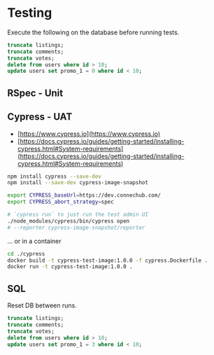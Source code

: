 # Testing

Execute the following on the database before running tests.

```sql
truncate listings;
truncate comments;
truncate votes;
delete from users where id > 10;
update users set promo_1 = 0 where id < 10;
```

## RSpec - Unit

## Cypress - UAT

- [https://www.cypress.io](https://www.cypress.io)
- [https://docs.cypress.io/guides/getting-started/installing-cypress.html#System-requirements](https://docs.cypress.io/guides/getting-started/installing-cypress.html#System-requirements)

```sh
npm install cypress --save-dev
npm install --save-dev cypress-image-snapshot

export CYPRESS_baseUrl=https://dev.connechub.com/
export CYPRESS_abort_strategy=spec

# `cypress run` to just run the test admin UI
./node_modules/cypress/bin/cypress open
# --reporter cypress-image-snapshot/reporter
```

... or in a container

```sh
cd ./cypress
docker build -t cypress-test-image:1.0.0 -f cypress.Dockerfile .
docker run -t cypress-test-image:1.0.0 .
```

## SQL

Reset DB between runs.

```sql
truncate listings;
truncate comments;
truncate votes;
delete from users where id > 10;
update users set promo_1 = 3 where id < 10;
```
